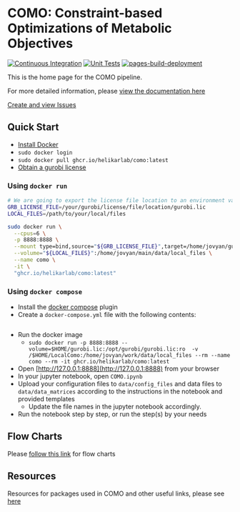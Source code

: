 # COMO: Constraint-based Optimizations of Metabolic Objectives 

[![Continuous Integration](https://github.com/HelikarLab/COMO/actions/workflows/dockerhub.yml/badge.svg)](https://github.com/HelikarLab/COMO/actions/workflows/dockerhub.yml)
[![Unit Tests](https://github.com/HelikarLab/COMO/actions/workflows/unit_tests.yml/badge.svg?branch=master&event=pull_request)](https://github.com/HelikarLab/COMO/actions/workflows/unit_tests.yml)
[![pages-build-deployment](https://github.com/HelikarLab/COMO/actions/workflows/pages/pages-build-deployment/badge.svg?branch=master)](https://github.com/HelikarLab/COMO/actions/workflows/pages/pages-build-deployment)

This is the home page for the COMO pipeline.

For more detailed information, please [view the documentation here](https://helikarlab.github.io/COMO)

[Create and view Issues](https://github.com/HelikarLab/COMO/issues)

## Quick Start
- [Install Docker](https://docs.docker.com/install/)
- `sudo docker login`
- `sudo docker pull ghcr.io/helikarlab/como:latest`
- [Obtain a gurobi license](https://www.gurobi.com/academia/academic-program-and-licenses/)


### Using `docker run`
```bash
# We are going to export the license file location to an environment variable for use when running the docker container
GRB_LICENSE_FILE=/your/gurobi/license/file/location/gurobi.lic
LOCAL_FILES=/path/to/your/local/files

sudo docker run \
  --cpus=6 \
  -p 8888:8888 \
  --mount type=bind,source="${GRB_LICENSE_FILE}",target=/home/jovyan/gurobi.lic,readonly \
  --volume="${LOCAL_FILES}":/home/jovyan/main/data/local_files \
  --name como \
  -it \
  "ghcr.io/helikarlab/como:latest"
```


### Using `docker compose`
- Install the [docker compose](https://docs.docker.com/compose/install/) plugin
- Create a `docker-compose.yml` file with the following contents:
```yaml

```

- Run the docker image
  - `sudo docker run -p 8888:8888 --volume=$HOME/gurobi.lic:/opt/gurobi/gurobi.lic:ro  -v /$HOME/LocalComo:/home/jovyan/work/data/local_files --rm --name como --rm -it ghcr.io/helikarlab/como:latest`
- Open [http://127.0.0.1:8888](http://127.0.0.1:8888) from your browser  
- In your jupyter notebook, open `COMO.ipynb`
- Upload your configuration files to `data/config_files` and data files to `data/data_matrices` according to the instructions in the notebook and provided templates
  - Update the file names in the jupyter notebook accordingly.
- Run the notebook step by step, or run the step(s) by your needs


## Flow Charts
Please [follow this link](https://helikarlab.github.io/COMO/como_flowcharts.html) for flow charts

## Resources
Resources for packages used in COMO and other useful links, please see [here](https://helikarlab.github.io/COMO/como_resources.html)